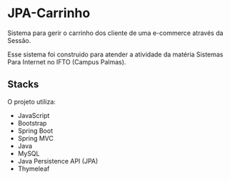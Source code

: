 # JPA-Carrinho

Sistema para gerir o carrinho dos cliente de uma e-commerce através da Sessão.

Esse sistema foi construido para atender a atividade da matéria Sistemas Para Internet no IFTO (Campus Palmas).

## Stacks
O projeto utiliza:
  - JavaScript
  - Bootstrap
  - Spring Boot
  - Spring MVC
  - Java
  - MySQL
  - Java Persistence API (JPA)
  - Thymeleaf
